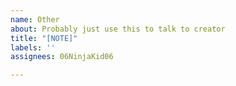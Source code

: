 ```yaml
---
name: Other
about: Probably just use this to talk to creator
title: "[NOTE]"
labels: ''
assignees: 06NinjaKid06

---
```



